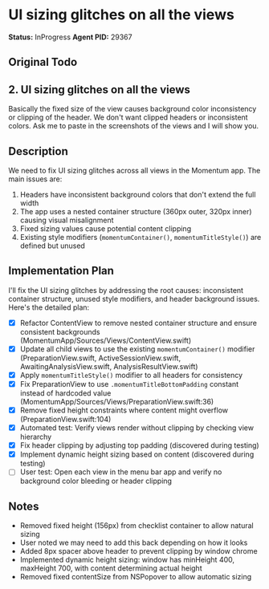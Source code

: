 # UI sizing glitches on all the views

**Status:** InProgress
**Agent PID:** 29367

## Original Todo

## 2. UI sizing glitches on all the views

Basically the fixed size of the view causes background color inconsistency or clipping of the header. We don't want clipped headers or inconsistent colors.
Ask me to paste in the screenshots of the views and I will show you.

## Description

We need to fix UI sizing glitches across all views in the Momentum app. The main issues are:
1. Headers have inconsistent background colors that don't extend the full width
2. The app uses a nested container structure (360px outer, 320px inner) causing visual misalignment
3. Fixed sizing values cause potential content clipping
4. Existing style modifiers (`momentumContainer()`, `momentumTitleStyle()`) are defined but unused

## Implementation Plan

I'll fix the UI sizing glitches by addressing the root causes: inconsistent container structure, unused style modifiers, and header background issues. Here's the detailed plan:

- [x] Refactor ContentView to remove nested container structure and ensure consistent backgrounds (MomentumApp/Sources/Views/ContentView.swift)
- [x] Update all child views to use the existing `momentumContainer()` modifier (PreparationView.swift, ActiveSessionView.swift, AwaitingAnalysisView.swift, AnalysisResultView.swift)
- [x] Apply `momentumTitleStyle()` modifier to all headers for consistency
- [x] Fix PreparationView to use `.momentumTitleBottomPadding` constant instead of hardcoded value (MomentumApp/Sources/Views/PreparationView.swift:36)
- [x] Remove fixed height constraints where content might overflow (PreparationView.swift:104)
- [x] Automated test: Verify views render without clipping by checking view hierarchy
- [x] Fix header clipping by adjusting top padding (discovered during testing)
- [x] Implement dynamic height sizing based on content (discovered during testing)
- [ ] User test: Open each view in the menu bar app and verify no background color bleeding or header clipping

## Notes

- Removed fixed height (156px) from checklist container to allow natural sizing
- User noted we may need to add this back depending on how it looks
- Added 8px spacer above header to prevent clipping by window chrome
- Implemented dynamic height sizing: window has minHeight 400, maxHeight 700, with content determining actual height
- Removed fixed contentSize from NSPopover to allow automatic sizing